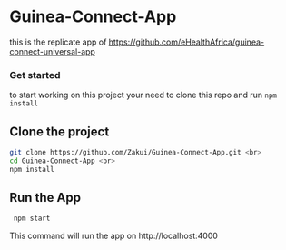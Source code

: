 # Guinea-Connect-App
this is the replicate app of https://github.com/eHealthAfrica/guinea-connect-universal-app


### Get started
to start working on this project your need to clone this repo and run <code>npm install</code>
## Clone the project
```bash
git clone https://github.com/Zakui/Guinea-Connect-App.git <br>
cd Guinea-Connect-App <br>
npm install
```

## Run the App
```bash
 npm start
```
This command will run the app on http://localhost:4000
